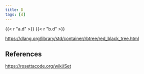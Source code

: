 ```yaml
---
title: D
tags: [d]
---
```


{{< r "a.d" >}}
{{< r "b.d" >}}

<https://dlang.org/library/std/container/rbtree/red_black_tree.html>

## References

<https://rosettacode.org/wiki/Set>
